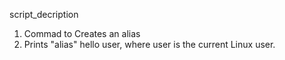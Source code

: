 
script_decription
1. Commad to Creates an alias
2. Prints "alias" hello user, where user is the current Linux user.
